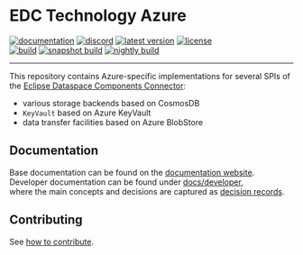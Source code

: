 # EDC Technology Azure

[![documentation](https://img.shields.io/badge/documentation-8A2BE2?style=flat-square)](https://eclipse-edc.github.io)
[![discord](https://img.shields.io/badge/discord-chat-brightgreen.svg?style=flat-square&logo=discord)](https://discord.gg/n4sD9qtjMQ)
[![latest version](https://img.shields.io/maven-central/v/org.eclipse.edc.azure/azure-test?logo=apache-maven&style=flat-square&label=latest%20version)](https://search.maven.org/artifact/org.eclipse.edc.azure/azure-test)
[![license](https://img.shields.io/github/license/eclipse-edc/Technology-Azure?style=flat-square&logo=apache)](https://www.apache.org/licenses/LICENSE-2.0)
<br>
[![build](https://img.shields.io/github/actions/workflow/status/eclipse-edc/Technology-Azure/verify.yaml?branch=main&logo=GitHub&style=flat-square&label=ci)](https://github.com/eclipse-edc/Technology-Azure/actions/workflows/verify.yaml?query=branch%3Amain)
[![snapshot build](https://img.shields.io/github/actions/workflow/status/eclipse-edc/Technology-Azure/trigger_snapshot.yml?branch=main&logo=GitHub&style=flat-square&label=snapshot-build)](https://github.com/eclipse-edc/Technology-Azure/actions/workflows/trigger_snapshot.yml)
[![nightly build](https://img.shields.io/github/actions/workflow/status/eclipse-edc/Technology-Azure/nightly.yaml?branch=main&logo=GitHub&style=flat-square&label=nightly-build)](https://github.com/eclipse-edc/Technology-Azure/actions/workflows/nightly.yaml)

---

This repository contains Azure-specific implementations for several SPIs of the [Eclipse Dataspace Components Connector](https://github.com/eclipse-edc/Connector):
- various storage backends based on CosmosDB
- `KeyVault` based on Azure KeyVault
- data transfer facilities based on Azure BlobStore

## Documentation

Base documentation can be found on the [documentation website](https://eclipse-edc.github.io).
Developer documentation can be found under [docs/developer](docs/developer), \
where the main concepts and decisions are captured as [decision records](docs/developer/decision-records).

## Contributing

See [how to contribute](https://github.com/eclipse-edc/eclipse-edc.github.io/blob/main/CONTRIBUTING.md).
